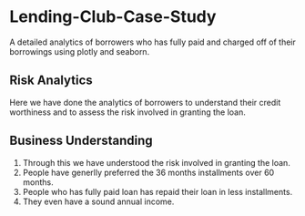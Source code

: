 # Lending-Club-Case-Study
A detailed analytics of borrowers who has fully paid and charged off of their borrowings using plotly and seaborn. 
## Risk Analytics
Here we have done the analytics of borrowers to understand their credit worthiness and to assess the risk involved in granting the loan.
## Business Understanding
1. Through this we have understood the risk involved in granting the loan. 
3. People have generlly preferred the 36 months installments over 60 months. 
4. People who has fully paid loan has repaid their loan in less installments. 
5. They even have a sound annual income.